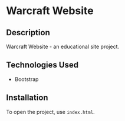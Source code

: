 # Warcraft Website

## Description
Warcraft Website - an educational site project.

## Technologies Used
- Bootstrap

## Installation
To open the project, use `index.html`.
